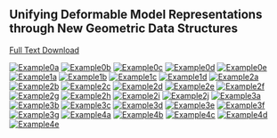 ## Unifying Deformable Model Representations through New Geometric Data Structures
[Full Text Download](http://cs.jhu.edu/~blake/docs/blake_lucas_thesis.pdf)

[![Example0a](https://github.com/bclucas/PhD-Thesis/blob/master/imagesci/src/docs/Example0a.jpg)](https://github.com/bclucas/PhD-Thesis/blob/master/imagesci/src/org/imagesci/demo/Example0a_image2d.java)
[![Example0b](https://github.com/bclucas/PhD-Thesis/blob/master/imagesci/src/docs/Example0b.jpg)](https://github.com/bclucas/PhD-Thesis/blob/master/imagesci/src/org/imagesci/demo/Example0b_image3d.java)
[![Example0c](https://github.com/bclucas/PhD-Thesis/blob/master/imagesci/src/docs/Example0c.jpg)](https://github.com/bclucas/PhD-Thesis/blob/master/imagesci/src/org/imagesci/demo/Example0c_image4d.java)
[![Example0d](https://github.com/bclucas/PhD-Thesis/blob/master/imagesci/src/docs/Example0d.jpg)](https://github.com/bclucas/PhD-Thesis/blob/master/imagesci/src/org/imagesci/demo/Example0d_mesh2springls.java)
[![Example0e](https://github.com/bclucas/PhD-Thesis/blob/master/imagesci/src/docs/Example0e.jpg)](https://github.com/bclucas/PhD-Thesis/blob/master/imagesci/src/org/imagesci/demo/Example0e_mesh2muscle.java)
[![Example1a](https://github.com/bclucas/PhD-Thesis/blob/master/imagesci/src/docs/Example1a.jpg)](https://github.com/bclucas/PhD-Thesis/blob/master/imagesci/src/org/imagesci/demo/Example1a_gac2d.java)
[![Example1b](https://github.com/bclucas/PhD-Thesis/blob/master/imagesci/src/docs/Example1b.jpg)](https://github.com/bclucas/PhD-Thesis/blob/master/imagesci/src/org/imagesci/demo/Example1b_gac2d.java)
[![Example1c](https://github.com/bclucas/PhD-Thesis/blob/master/imagesci/src/docs/Example1c.jpg)](https://github.com/bclucas/PhD-Thesis/blob/master/imagesci/src/org/imagesci/demo/Example1c_gac3d.java)
[![Example1d](https://github.com/bclucas/PhD-Thesis/blob/master/imagesci/src/docs/Example1d.jpg)](https://github.com/bclucas/PhD-Thesis/blob/master/imagesci/src/org/imagesci/demo/Example1d_gac3d.java)
[![Example2a](https://github.com/bclucas/PhD-Thesis/blob/master/imagesci/src/docs/Example2a.jpg)](https://github.com/bclucas/PhD-Thesis/blob/master/imagesci/src/org/imagesci/demo/Example2a_mogac2d.java)
[![Example2b](https://github.com/bclucas/PhD-Thesis/blob/master/imagesci/src/docs/Example2b.jpg)](https://github.com/bclucas/PhD-Thesis/blob/master/imagesci/src/org/imagesci/demo/Example2b_mogac2d.java)
[![Example2c](https://github.com/bclucas/PhD-Thesis/blob/master/imagesci/src/docs/Example2c.jpg)](https://github.com/bclucas/PhD-Thesis/blob/master/imagesci/src/org/imagesci/demo/Example2c_wemogac2d.java)
[![Example2d](https://github.com/bclucas/PhD-Thesis/blob/master/imagesci/src/docs/Example2d.jpg)](https://github.com/bclucas/PhD-Thesis/blob/master/imagesci/src/org/imagesci/demo/Example2d_wemogac2d.java)
[![Example2e](https://github.com/bclucas/PhD-Thesis/blob/master/imagesci/src/docs/Example2e.jpg)](https://github.com/bclucas/PhD-Thesis/blob/master/imagesci/src/org/imagesci/demo/Example2e_mogac3d.java)
[![Example2f](https://github.com/bclucas/PhD-Thesis/blob/master/imagesci/src/docs/Example2f.jpg)](https://github.com/bclucas/PhD-Thesis/blob/master/imagesci/src/org/imagesci/demo/Example2f_mogac3d.java)
[![Example2g](https://github.com/bclucas/PhD-Thesis/blob/master/imagesci/src/docs/Example2g.jpg)](https://github.com/bclucas/PhD-Thesis/blob/master/imagesci/src/org/imagesci/demo/Example2g_wemogac3d.java)
[![Example2h](https://github.com/bclucas/PhD-Thesis/blob/master/imagesci/src/docs/Example2h.jpg)](https://github.com/bclucas/PhD-Thesis/blob/master/imagesci/src/org/imagesci/demo/Example2h_wemogac3d.java)
[![Example2i](https://github.com/bclucas/PhD-Thesis/blob/master/imagesci/src/docs/Example2i.jpg)](https://github.com/bclucas/PhD-Thesis/blob/master/imagesci/src/org/imagesci/demo/Example2i_macwe2d.java)
[![Example2j](https://github.com/bclucas/PhD-Thesis/blob/master/imagesci/src/docs/Example2j.jpg)](https://github.com/bclucas/PhD-Thesis/blob/master/imagesci/src/org/imagesci/demo/Example2j_macwe3d.java)
[![Example3a](https://github.com/bclucas/PhD-Thesis/blob/master/imagesci/src/docs/Example3a.jpg)](https://github.com/bclucas/PhD-Thesis/blob/master/imagesci/src/org/imagesci/demo/Example3a_springls2d.java)
[![Example3b](https://github.com/bclucas/PhD-Thesis/blob/master/imagesci/src/docs/Example3b.jpg)](https://github.com/bclucas/PhD-Thesis/blob/master/imagesci/src/org/imagesci/demo/Example3b_springls2d.java)
[![Example3c](https://github.com/bclucas/PhD-Thesis/blob/master/imagesci/src/docs/Example3c.jpg)](https://github.com/bclucas/PhD-Thesis/blob/master/imagesci/src/org/imagesci/demo/Example3c_springls3d.java)
[![Example3d](https://github.com/bclucas/PhD-Thesis/blob/master/imagesci/src/docs/Example3d.jpg)](https://github.com/bclucas/PhD-Thesis/blob/master/imagesci/src/org/imagesci/demo/Example3d_springls3d.java)
[![Example3e](https://github.com/bclucas/PhD-Thesis/blob/master/imagesci/src/docs/Example3e.jpg)](https://github.com/bclucas/PhD-Thesis/blob/master/imagesci/src/org/imagesci/demo/Example3e_springls3d.java)
[![Example3f](https://github.com/bclucas/PhD-Thesis/blob/master/imagesci/src/docs/Example3f.jpg)](https://github.com/bclucas/PhD-Thesis/blob/master/imagesci/src/org/imagesci/demo/Example3f_enright128.java)
[![Example3g](https://github.com/bclucas/PhD-Thesis/blob/master/imagesci/src/docs/Example3g.jpg)](https://github.com/bclucas/PhD-Thesis/blob/master/imagesci/src/org/imagesci/demo/Example3g_enright256.java)
[![Example4a](https://github.com/bclucas/PhD-Thesis/blob/master/imagesci/src/docs/Example4a.jpg)](https://github.com/bclucas/PhD-Thesis/blob/master/imagesci/src/org/imagesci/demo/Example4a_muscle2d.java)
[![Example4b](https://github.com/bclucas/PhD-Thesis/blob/master/imagesci/src/docs/Example4b.jpg)](https://github.com/bclucas/PhD-Thesis/blob/master/imagesci/src/org/imagesci/demo/Example4b_muscle3d.java)
[![Example4c](https://github.com/bclucas/PhD-Thesis/blob/master/imagesci/src/docs/Example4c.jpg)](https://github.com/bclucas/PhD-Thesis/blob/master/imagesci/src/org/imagesci/demo/Example4c_muscle2d.java)
[![Example4d](https://github.com/bclucas/PhD-Thesis/blob/master/imagesci/src/docs/Example4d.jpg)](https://github.com/bclucas/PhD-Thesis/blob/master/imagesci/src/org/imagesci/demo/Example4d_muscle_acwe2d.java)
[![Example4e](https://github.com/bclucas/PhD-Thesis/blob/master/imagesci/src/docs/Example4e.jpg)](https://github.com/bclucas/PhD-Thesis/blob/master/imagesci/src/org/imagesci/demo/Example4e_muscle_deform.java)

